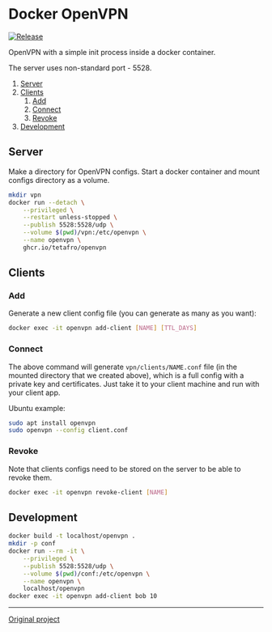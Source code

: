 # Docker OpenVPN

[![Release](https://img.shields.io/github/tag/tetafro/openvpn.svg)](https://github.com/tetafro/openvpn/releases)

OpenVPN with a simple init process inside a docker container.

The server uses non-standard port - 5528.

1. [Server](#server)
2. [Clients](#clients)
    1. [Add](#add)
    2. [Connect](#connect)
    3. [Revoke](#revoke)
3. [Development](#development)

## Server

Make a directory for OpenVPN configs. Start a docker container and mount
configs directory as a volume.

```sh
mkdir vpn
docker run --detach \
    --privileged \
    --restart unless-stopped \
    --publish 5528:5528/udp \
    --volume $(pwd)/vpn:/etc/openvpn \
    --name openvpn \
    ghcr.io/tetafro/openvpn
```

## Clients

### Add

Generate a new client config file (you can generate as many as you want):

```sh
docker exec -it openvpn add-client [NAME] [TTL_DAYS]
```

### Connect

The above command will generate `vpn/clients/NAME.conf` file (in the mounted
directory that we created above), which is a full config with a private key and
certificates. Just take it to your client machine and run with your client app.

Ubuntu example:

```sh
sudo apt install openvpn
sudo openvpn --config client.conf
```

### Revoke

Note that clients configs need to be stored on the server to be able to revoke
them.

```sh
docker exec -it openvpn revoke-client [NAME]
```

## Development

```sh
docker build -t localhost/openvpn .
mkdir -p conf
docker run --rm -it \
    --privileged \
    --publish 5528:5528/udp \
    --volume $(pwd)/conf:/etc/openvpn \
    --name openvpn \
    localhost/openvpn
docker exec -it openvpn add-client bob 10
```

---

[Original project](https://github.com/jpetazzo/dockvpn)
